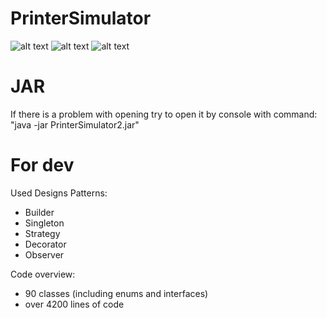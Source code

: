 # PrinterSimulator
![alt text](https://raw.githubusercontent.com/Ukasz09/PrinterSimulator/master/readmeImages/1.png)
![alt text](https://raw.githubusercontent.com/Ukasz09/PrinterSimulator/master/readmeImages/2.png)
![alt text](https://raw.githubusercontent.com/Ukasz09/PrinterSimulator/master/readmeImages/3.png)
# JAR
If there is a problem with opening try to open it by console with command:
"java -jar PrinterSimulator2.jar"

# For dev
Used Designs Patterns:
- Builder
- Singleton
- Strategy
- Decorator
- Observer

Code overview:
- 90 classes (including enums and interfaces)
- over 4200 lines of code
